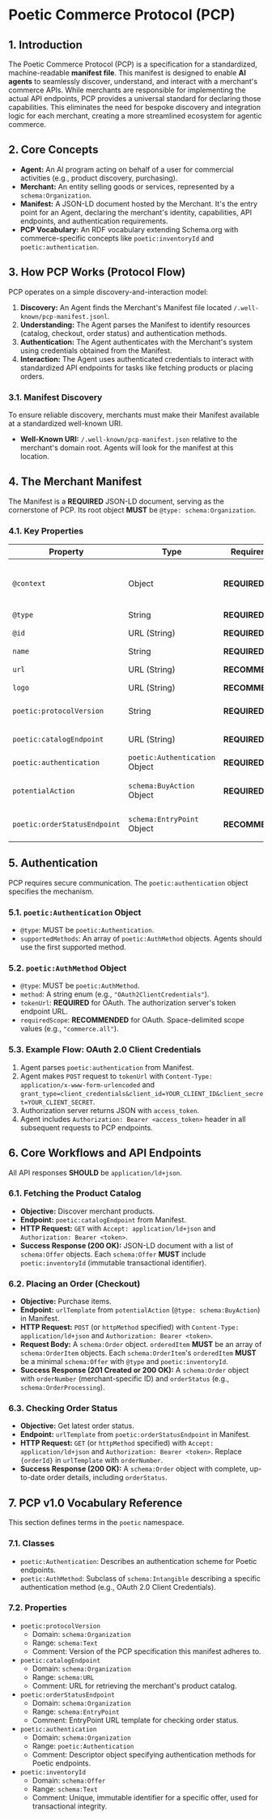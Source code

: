 # Poetic Commerce Protocol (PCP)

## 1. Introduction

The Poetic Commerce Protocol (PCP) is a specification for a standardized, machine-readable **manifest file**. This manifest is designed to enable **AI agents** to seamlessly discover, understand, and interact with a merchant's commerce APIs. While merchants are responsible for implementing the actual API endpoints, PCP provides a universal standard for declaring those capabilities. This eliminates the need for bespoke discovery and integration logic for each merchant, creating a more streamlined ecosystem for agentic commerce.

## 2. Core Concepts

*   **Agent:** An AI program acting on behalf of a user for commercial activities (e.g., product discovery, purchasing).
*   **Merchant:** An entity selling goods or services, represented by a `schema:Organization`.
*   **Manifest:** A JSON-LD document hosted by the Merchant. It's the entry point for an Agent, declaring the merchant's identity, capabilities, API endpoints, and authentication requirements.
*   **PCP Vocabulary:** An RDF vocabulary extending Schema.org with commerce-specific concepts like `poetic:inventoryId` and `poetic:authentication`.

## 3. How PCP Works (Protocol Flow)

PCP operates on a simple discovery-and-interaction model:

1.  **Discovery:** An Agent finds the Merchant's Manifest file located `/.well-known/pcp-manifest.jsonl`.
2.  **Understanding:** The Agent parses the Manifest to identify resources (catalog, checkout, order status) and authentication methods.
3.  **Authentication:** The Agent authenticates with the Merchant's system using credentials obtained from the Manifest.
4.  **Interaction:** The Agent uses authenticated credentials to interact with standardized API endpoints for tasks like fetching products or placing orders.

### 3.1. Manifest Discovery

To ensure reliable discovery, merchants must make their Manifest available at a standardized well-known URI.

*   **Well-Known URI:** `/.well-known/pcp-manifest.json` relative to the merchant's domain root. Agents will look for the manifest at this location.

## 4. The Merchant Manifest

The Manifest is a **REQUIRED** JSON-LD document, serving as the cornerstone of PCP. Its root object **MUST** be `@type: schema:Organization`.

### 4.1. Key Properties

| Property                 | Type                               | Requirement  | Description                                                                                                                                                           |
| ------------------------ | ---------------------------------- | ------------ | --------------------------------------------------------------------------------------------------------------------------------------------------------------------- |
| `@context`               | Object                             | **REQUIRED** | JSON-LD context, including `"schema": "https://schema.org/"` and `"poetic": "https://specs.poetic.com/v1/"`.                                                 |
| `@type`                  | String                             | **REQUIRED** | Must be `schema:Organization`.                                                                                                                                        |
| `@id`                    | URL (String)                       | **REQUIRED** | A stable, unique URI identifying the organization.                                                                                           |
| `name`                   | String                             | **REQUIRED** | The organization's legal name.                                                                                                                                   |
| `url`                    | URL (String)                       | **RECOMMENDED**| Primary URL of the merchant's website.                                                                                                             |
| `logo`                   | URL (String)                       | **RECOMMENDED**| URL to the organization's logo.                                                                                                                                     |
| `poetic:protocolVersion` | String                             | **REQUIRED** | The PCP specification version this manifest conforms to (e.g., `"1.0"`).                                                          |
| `poetic:catalogEndpoint` | URL (String)                       | **REQUIRED** | Absolute URL for the Product Catalog API endpoint.                                                                                                 |
| `poetic:authentication`  | `poetic:Authentication` Object     | **REQUIRED** | Details supported authentication methods. See Section 5.                                        |
| `potentialAction`        | `schema:BuyAction` Object          | **REQUIRED** | Defines the checkout process entry point, with a critical `target` property.                                                                |
| `poetic:orderStatusEndpoint` | `schema:EntryPoint` Object         | **RECOMMENDED**| An EntryPoint with a `urlTemplate` (e.g., `{orderId}`) for checking order status. |

## 5. Authentication

PCP requires secure communication. The `poetic:authentication` object specifies the mechanism.

### 5.1. `poetic:Authentication` Object

*   `@type`: MUST be `poetic:Authentication`.
*   `supportedMethods`: An array of `poetic:AuthMethod` objects. Agents should use the first supported method.

### 5.2. `poetic:AuthMethod` Object

*   `@type`: MUST be `poetic:AuthMethod`.
*   `method`: A string enum (e.g., `"OAuth2ClientCredentials"`).
*   `tokenUrl`: **REQUIRED** for OAuth. The authorization server's token endpoint URL.
*   `requiredScope`: **RECOMMENDED** for OAuth. Space-delimited scope values (e.g., `"commerce.all"`).

### 5.3. Example Flow: OAuth 2.0 Client Credentials

1.  Agent parses `poetic:authentication` from Manifest.
2.  Agent makes `POST` request to `tokenUrl` with `Content-Type: application/x-www-form-urlencoded` and `grant_type=client_credentials&client_id=YOUR_CLIENT_ID&client_secret=YOUR_CLIENT_SECRET`.
3.  Authorization server returns JSON with `access_token`.
4.  Agent includes `Authorization: Bearer <access_token>` header in all subsequent requests to PCP endpoints.

## 6. Core Workflows and API Endpoints

All API responses **SHOULD** be `application/ld+json`.

### 6.1. Fetching the Product Catalog

*   **Objective:** Discover merchant products.
*   **Endpoint:** `poetic:catalogEndpoint` from Manifest.
*   **HTTP Request:** `GET` with `Accept: application/ld+json` and `Authorization: Bearer <token>`.
*   **Success Response (200 OK):** JSON-LD document with a list of `schema:Offer` objects. Each `schema:Offer` **MUST** include `poetic:inventoryId` (immutable transactional identifier).

### 6.2. Placing an Order (Checkout)

*   **Objective:** Purchase items.
*   **Endpoint:** `urlTemplate` from `potentialAction` (`@type: schema:BuyAction`) in Manifest.
*   **HTTP Request:** `POST` (or `httpMethod` specified) with `Content-Type: application/ld+json` and `Authorization: Bearer <token>`.
*   **Request Body:** A `schema:Order` object. `orderedItem` **MUST** be an array of `schema:OrderItem` objects. Each `schema:OrderItem`'s `orderedItem` **MUST** be a minimal `schema:Offer` with `@type` and `poetic:inventoryId`.
*   **Success Response (201 Created or 200 OK):** A `schema:Order` object with `orderNumber` (merchant-specific ID) and `orderStatus` (e.g., `schema:OrderProcessing`).

### 6.3. Checking Order Status

*   **Objective:** Get latest order status.
*   **Endpoint:** `urlTemplate` from `poetic:orderStatusEndpoint` in Manifest.
*   **HTTP Request:** `GET` (or `httpMethod` specified) with `Accept: application/ld+json` and `Authorization: Bearer <token>`. Replace `{orderId}` in `urlTemplate` with `orderNumber`.
*   **Success Response (200 OK):** A `schema:Order` object with complete, up-to-date order details, including `orderStatus`.

## 7. PCP v1.0 Vocabulary Reference

This section defines terms in the `poetic` namespace.

### 7.1. Classes

*   `poetic:Authentication`: Describes an authentication scheme for Poetic endpoints.
*   `poetic:AuthMethod`: Subclass of `schema:Intangible` describing a specific authentication method (e.g., OAuth 2.0 Client Credentials).

### 7.2. Properties

*   `poetic:protocolVersion`
    *   Domain: `schema:Organization`
    *   Range: `schema:Text`
    *   Comment: Version of the PCP specification this manifest adheres to.
*   `poetic:catalogEndpoint`
    *   Domain: `schema:Organization`
    *   Range: `schema:URL`
    *   Comment: URL for retrieving the merchant's product catalog.
*   `poetic:orderStatusEndpoint`
    *   Domain: `schema:Organization`
    *   Range: `schema:EntryPoint`
    *   Comment: EntryPoint URL template for checking order status.
*   `poetic:authentication`
    *   Domain: `schema:Organization`
    *   Range: `poetic:Authentication`
    *   Comment: Descriptor object specifying authentication methods for Poetic endpoints.
*   `poetic:inventoryId`
    *   Domain: `schema:Offer`
    *   Range: `schema:Text`
    *   Comment: Unique, immutable identifier for a specific offer, used for transactional integrity.
